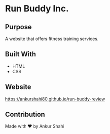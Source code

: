 # Run Buddy Inc.

## Purpose
A website that offers fitness training services.

## Built With
* HTML
* CSS

## Website
https://ankurshahi80.github.io/run-buddy-review

## Contribution
Made with ❤️ by Ankur Shahi
